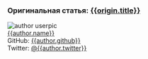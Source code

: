 <h3 class="origin">Оригинальная статья: <a href="{{origin.link}}">{{origin.title}}</a></h3>
<div class="user">
  <img alt="author userpic" class="userpic" src="{{author.avatar | url }}">
  <div class="meta">
  <a href="{{author.site | url}}">{{author.name}}</a><br>
  GitHub: <a href="https://github.com/{{author.github | url}}">{{author.github}}</a><br>
  Twitter: <a href="https://twitter.com/{{author.twitter | url}}">@{{author.twitter}}</a>
  </div>
</div>
